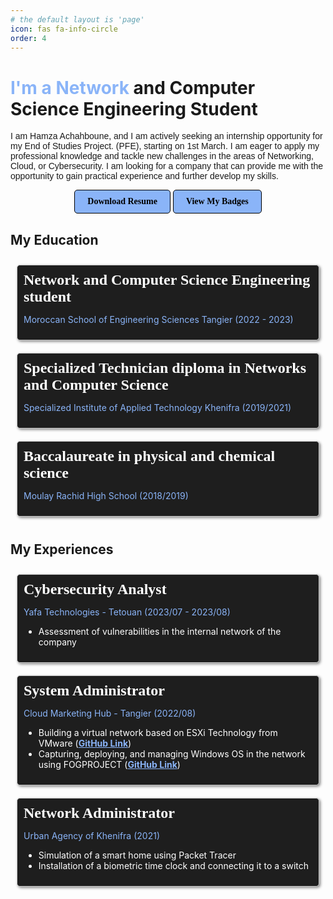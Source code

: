 ```yaml
---
# the default layout is 'page'
icon: fas fa-info-circle
order: 4
---
```


# <span style="color:#8ab4f8">I'm a Network</span> and Computer Science Engineering Student

<span style="font-family: 'Your Font Name', sans-serif;">I am Hamza Achahboune, and I am actively seeking an internship opportunity for my End of Studies Project. (PFE), starting on 1st March. I am eager to apply my professional knowledge and tackle new challenges in the areas of Networking, Cloud, or Cybersecurity. I am looking for a company that can provide me with the opportunity to gain practical experience and further develop my skills.</span>


<div class="button-container">
    <a href="/assets/HamzaAchahbounCv.pdf" download class="download-button"><strong>Download Resume</strong></a>
    <a href="https://www.credly.com/users/hamza-achahboune/badges" class="badges-button"><strong>View My Badges</strong></a>
</div>

<style>
.button-container {
    text-align: center; /* Center align buttons in all cases */
}

.download-button,
.badges-button {
    display: inline-block;
    background-color: #8ab4f8;
    color: #000;
    padding: 10px 20px;
    font-family: 'Your Font';
    text-decoration: none;
    border: 1px solid #000;
    border-radius: 5px;
}

/* Media query for screens narrower than 768px (typical mobile screens) */
@media (max-width: 768px) {
    .download-button,
    .badges-button {
        display: block; /* Buttons stack on top of each other */
        margin: 10px 0; /* Add spacing between stacked buttons */
    }
}
</style>

My Education
--------------




<div style="display: flex;">
    <div style="border: 1px solid #ccc; flex: 1; margin: 10px; padding: 10px; border-radius: 5px; box-shadow: 2px 2px 4px #888; background-color: #1E1E1E;">
        <span style="font-family: 'Your Font'; font-size: 24px; color: #fff; font-weight: bold;">Network and Computer Science Engineering student</span>
        <p style="color: #8ab4f8;">Moroccan School of Engineering Sciences Tangier (2022 - 2023)</p>
    </div>
</div>

<div style="display: flex;">
    <div style="border: 1px solid #ccc; flex: 1; margin: 10px; padding: 10px; border-radius: 5px; box-shadow: 2px 2px 4px #888; background-color: #1E1E1E;">
        <span style="font-family: 'Your Font'; font-size: 24px; color: #fff; font-weight: bold;">Specialized Technician diploma in Networks and Computer Science</span>
        <p style="color: #8ab4f8;">Specialized Institute of Applied Technology Khenifra (2019/2021)</p>
    </div>
</div>

<div style="display: flex;">
    <div style="border: 1px solid #ccc; flex: 1; margin: 10px; padding: 10px; border-radius: 5px; box-shadow: 2px 2px 4px #888; background-color: #1E1E1E;">
        <span style="font-family: 'Your Font'; font-size: 24px; color: #fff; font-weight: bold;">Baccalaureate in physical and chemical science</span>
        <p style="color: #8ab4f8;">Moulay Rachid High School (2018/2019)</p>
    </div>
</div>

My Experiences
--------------

<div style="display: flex;">
    <div style="border: 1px solid #ccc; flex: 1; margin: 10px; padding: 10px; border-radius: 5px; box-shadow: 2px 2px 4px #888; background-color: #1E1E1E;">
        <span style="font-family: 'Your Font'; font-size: 24px; color: #fff; font-weight: bold;">Cybersecurity Analyst</span>
        <p style="color: #8ab4f8;">Yafa Technologies - Tetouan (2023/07 - 2023/08)</p>
        <ul style="color: #fff;">
            <li>Assessment of vulnerabilities in the internal network of the company</li>
        </ul>
    </div>
</div>

<div style="display: flex;">
    <div style="border: 1px solid #ccc; flex: 1; margin: 10px; padding: 10px; border-radius: 5px; box-shadow: 2px 2px 4px #888; background-color: #1E1E1E;">
        <span style="font-family: 'Your Font'; font-size: 24px; color: #fff; font-weight: bold;">System Administrator</span>
        <p style="color: #8ab4f8;">Cloud Marketing Hub - Tangier (2022/08)</p>
        <ul style="color: #fff;">
            <li>Building a virtual network based on ESXi Technology from VMware (<a href="https://github.com/HamzaAchahboune/ESXI-hypervisor" style="color: #8ab4f8; font-weight: bold;" target="_blank">GitHub Link</a>)</li>
            <li>Capturing, deploying, and managing Windows OS in the network using FOGPROJECT (<a href="https://github.com/HamzaAchahboune/Fog_Project" style="color: #8ab4f8; font-weight: bold;" target="_blank">GitHub Link</a>)</li>
        </ul>
    </div>
</div>

<div style="display: flex;">
    <div style="border: 1px solid #ccc; flex: 1; margin: 10px; padding: 10px; border-radius: 5px; box-shadow: 2px 2px 4px #888; background-color: #1E1E1E;">
        <span style="font-family: 'Your Font'; font-size: 24px; color: #fff; font-weight: bold;">Network Administrator</span>
        <p style="color: #8ab4f8;">Urban Agency of Khenifra (2021)</p>
        <ul style="color: #fff;">
            <li>Simulation of a smart home using Packet Tracer</li>
            <li>Installation of a biometric time clock and connecting it to a switch</li>
        </ul>
    </div>
</div>









